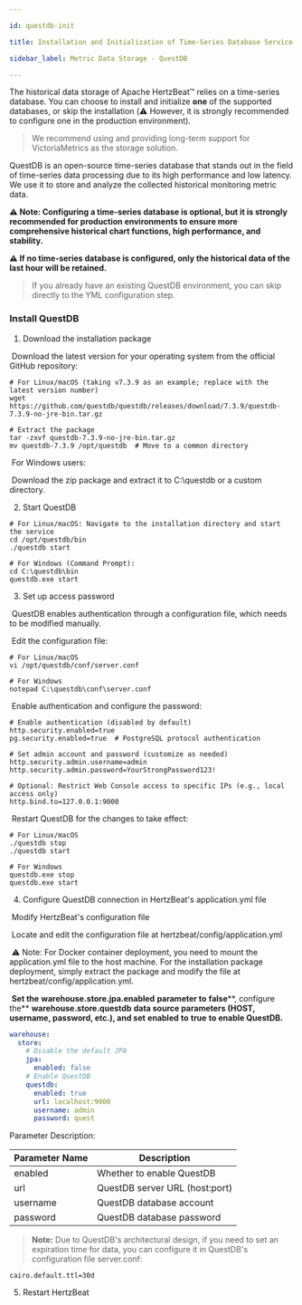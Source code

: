 ```yaml
---

id: questdb-init

title: Installation and Initialization of Time-Series Database Service QuestDB (Optional)

sidebar_label: Metric Data Storage - QuestDB

---
```




The historical data storage of Apache HertzBeat™ relies on a time-series database. You can choose to install and initialize **one** of the supported databases, or skip the installation (⚠️ However, it is strongly recommended to configure one in the production environment).

> We recommend using and providing long-term support for VictoriaMetrics as the storage solution.

QuestDB is an open-source time-series database that stands out in the field of time-series data processing due to its high performance and low latency. We use it to store and analyze the collected historical monitoring metric data.

**⚠️ Note: Configuring a time-series database is optional, but it is strongly recommended for production environments to ensure more comprehensive historical chart functions, high performance, and stability.**

**⚠️ If no time-series database is configured, only the historical data of the last hour will be retained.**

> If you already have an existing QuestDB environment, you can skip directly to the YML configuration step.

### Install QuestDB
<!-- markdownlint-disable MD029 -->
1. Download the installation package

​ Download the latest version for your operating system from the official GitHub repository:

```shell
# For Linux/macOS (taking v7.3.9 as an example; replace with the latest version number)
wget https://github.com/questdb/questdb/releases/download/7.3.9/questdb-7.3.9-no-jre-bin.tar.gz

# Extract the package
tar -zxvf questdb-7.3.9-no-jre-bin.tar.gz
mv questdb-7.3.9 /opt/questdb  # Move to a common directory
```

​ For Windows users:

​ Download the zip package and extract it to C:\questdb or a custom directory.

2. Start QuestDB

```shell
# For Linux/macOS: Navigate to the installation directory and start the service
cd /opt/questdb/bin
./questdb start

# For Windows (Command Prompt):
cd C:\questdb\bin
questdb.exe start
```

3. Set up access password

​ QuestDB enables authentication through a configuration file, which needs to be modified manually.

​ Edit the configuration file:

```shell
# For Linux/macOS
vi /opt/questdb/conf/server.conf

# For Windows
notepad C:\questdb\conf\server.conf
```

​ Enable authentication and configure the password:

```shell
# Enable authentication (disabled by default)
http.security.enabled=true
pg.security.enabled=true  # PostgreSQL protocol authentication

# Set admin account and password (customize as needed)
http.security.admin.username=admin
http.security.admin.password=YourStrongPassword123!

# Optional: Restrict Web Console access to specific IPs (e.g., local access only)
http.bind.to=127.0.0.1:9000
```

​ Restart QuestDB for the changes to take effect:

```shell
# For Linux/macOS
./questdb stop
./questdb start

# For Windows
questdb.exe stop
questdb.exe start
```

4. Configure QuestDB connection in HertzBeat's application.yml file

​ Modify HertzBeat's configuration file

​ Locate and edit the configuration file at hertzbeat/config/application.yml

​ ⚠️ Note: For Docker container deployment, you need to mount the application.yml file to the host machine. For the installation package deployment, simply extract the package and modify the file at hertzbeat/config/application.yml.

​ **Set the** **warehouse.store.jpa.enabled** **parameter to** **false****, configure the** **warehouse.store.questdb** **data source parameters (HOST, username, password, etc.), and set** **enabled** **to** **true** **to enable QuestDB.**

```yaml
warehouse:
  store:
    # Disable the default JPA
    jpa:
      enabled: false
    # Enable QuestDB
    questdb:
      enabled: true
      url: localhost:9000
      username: admin
      password: quest
```

Parameter Description:

| Parameter Name | Description                    |
| -------------- | ------------------------------ |
| enabled        | Whether to enable QuestDB      |
| url            | QuestDB server URL (host:port) |
| username       | QuestDB database account       |
| password       | QuestDB database password      |

> **Note:** Due to QuestDB's architectural design, if you need to set an expiration time for data, you can configure it in QuestDB's configuration file server.conf:

```shell
cairo.default.ttl=30d
```

5. Restart HertzBeat
<!-- markdownlint-enable MD029 -->
